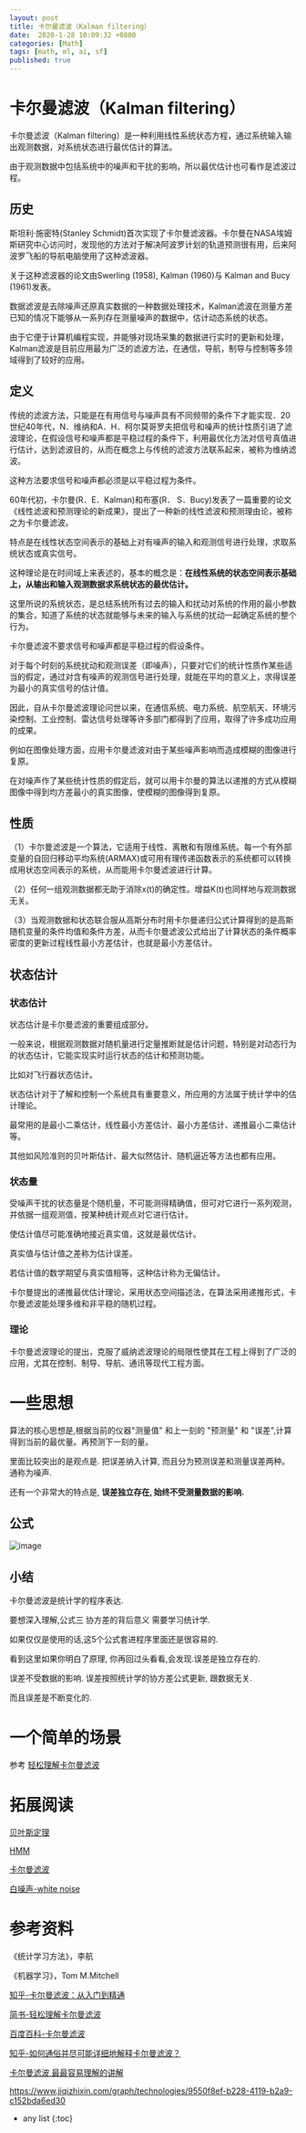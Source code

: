 ```yaml
---
layout: post
title: 卡尔曼滤波（Kalman filtering）
date:  2020-1-28 10:09:32 +0800
categories: [Math]
tags: [math, ml, ai, sf]
published: true
---
```


# 卡尔曼滤波（Kalman filtering）

卡尔曼滤波（Kalman filtering）是一种利用线性系统状态方程，通过系统输入输出观测数据，对系统状态进行最优估计的算法。

由于观测数据中包括系统中的噪声和干扰的影响，所以最优估计也可看作是滤波过程。

## 历史

斯坦利·施密特(Stanley Schmidt)首次实现了卡尔曼滤波器。卡尔曼在NASA埃姆斯研究中心访问时，发现他的方法对于解决阿波罗计划的轨道预测很有用，后来阿波罗飞船的导航电脑使用了这种滤波器。 

关于这种滤波器的论文由Swerling (1958), Kalman (1960)与 Kalman and Bucy (1961)发表。

数据滤波是去除噪声还原真实数据的一种数据处理技术，Kalman滤波在测量方差已知的情况下能够从一系列存在测量噪声的数据中，估计动态系统的状态。

由于它便于计算机编程实现，并能够对现场采集的数据进行实时的更新和处理，Kalman滤波是目前应用最为广泛的滤波方法，在通信，导航，制导与控制等多领域得到了较好的应用。

## 定义

传统的滤波方法，只能是在有用信号与噪声具有不同频带的条件下才能实现．20世纪40年代，N．维纳和A．H．柯尔莫哥罗夫把信号和噪声的统计性质引进了滤波理论，在假设信号和噪声都是平稳过程的条件下，利用最优化方法对信号真值进行估计，达到滤波目的，从而在概念上与传统的滤波方法联系起来，被称为维纳滤波。

这种方法要求信号和噪声都必须是以平稳过程为条件。

60年代初，卡尔曼(R．E．Kalman)和布塞(R． S．Bucy)发表了一篇重要的论文《线性滤波和预测理论的新成果》，提出了一种新的线性滤波和预测理由论，被称之为卡尔曼滤波。

特点是在线性状态空间表示的基础上对有噪声的输入和观测信号进行处理，求取系统状态或真实信号。

这种理论是在时间域上来表述的，基本的概念是：**在线性系统的状态空间表示基础上，从输出和输入观测数据求系统状态的最优估计。**

这里所说的系统状态，是总结系统所有过去的输入和扰动对系统的作用的最小参数的集合，知道了系统的状态就能够与未来的输入与系统的扰动一起确定系统的整个行为。

卡尔曼滤波不要求信号和噪声都是平稳过程的假设条件。

对于每个时刻的系统扰动和观测误差（即噪声），只要对它们的统计性质作某些适当的假定，通过对含有噪声的观测信号进行处理，就能在平均的意义上，求得误差为最小的真实信号的估计值。

因此，自从卡尔曼滤波理论问世以来，在通信系统、电力系统、航空航天、环境污染控制、工业控制、雷达信号处理等许多部门都得到了应用，取得了许多成功应用的成果。

例如在图像处理方面，应用卡尔曼滤波对由于某些噪声影响而造成模糊的图像进行复原。

在对噪声作了某些统计性质的假定后，就可以用卡尔曼的算法以递推的方式从模糊图像中得到均方差最小的真实图像，使模糊的图像得到复原。

## 性质

（1）卡尔曼滤波是一个算法，它适用于线性、离散和有限维系统。每一个有外部变量的自回归移动平均系统(ARMAX)或可用有理传递函数表示的系统都可以转换成用状态空间表示的系统，从而能用卡尔曼滤波进行计算。

（2）任何一组观测数据都无助于消除x(t)的确定性。增益K(t)也同样地与观测数据无关。

（3）当观测数据和状态联合服从高斯分布时用卡尔曼递归公式计算得到的是高斯随机变量的条件均值和条件方差，从而卡尔曼滤波公式给出了计算状态的条件概率密度的更新过程线性最小方差估计，也就是最小方差估计。

## 状态估计

### 状态估计

状态估计是卡尔曼滤波的重要组成部分。

一般来说，根据观测数据对随机量进行定量推断就是估计问题，特别是对动态行为的状态估计，它能实现实时运行状态的估计和预测功能。

比如对飞行器状态估计。

状态估计对于了解和控制一个系统具有重要意义，所应用的方法属于统计学中的估计理论。

最常用的是最小二乘估计，线性最小方差估计、最小方差估计、递推最小二乘估计等。

其他如风险准则的贝叶斯估计、最大似然估计、随机逼近等方法也都有应用。

### 状态量

受噪声干扰的状态量是个随机量，不可能测得精确值，但可对它进行一系列观测，并依据一组观测值，按某种统计观点对它进行估计。

使估计值尽可能准确地接近真实值，这就是最优估计。

真实值与估计值之差称为估计误差。

若估计值的数学期望与真实值相等，这种估计称为无偏估计。

卡尔曼提出的递推最优估计理论，采用状态空间描述法，在算法采用递推形式，卡尔曼滤波能处理多维和非平稳的随机过程。

### 理论

卡尔曼滤波理论的提出，克服了威纳滤波理论的局限性使其在工程上得到了广泛的应用，尤其在控制、制导、导航、通讯等现代工程方面。

# 一些思想

算法的核心思想是,根据当前的仪器"测量值" 和上一刻的 "预测量" 和 "误差",计算得到当前的最优量。再预测下一刻的量。

里面比较突出的是观点是. 把误差纳入计算, 而且分为预测误差和测量误差两种。通称为噪声.

还有一个非常大的特点是, **误差独立存在, 始终不受测量数据的影响.**

## 公式

![image](https://user-images.githubusercontent.com/18375710/73438123-75408f80-4388-11ea-879f-549834500022.png)

## 小结

卡尔曼滤波是统计学的程序表达.

要想深入理解,公式三 协方差的背后意义 需要学习统计学. 

如果仅仅是使用的话,这5个公式套进程序里面还是很容易的.

看到这里如果你明白了原理, 你再回过头看看,会发现.误差是独立存在的. 

误差不受数据的影响. 误差按照统计学的协方差公式更新, 跟数据无关.

而且误差是不断变化的.  

# 一个简单的场景

参考 [轻松理解卡尔曼滤波](https://www.jianshu.com/p/f6ce8943560c?from=singlemessage)

# 拓展阅读

[贝叶斯定理](https://houbb.github.io/2020/01/28/math-07-naive-beyesian)

[HMM]()

[卡尔曼滤波]()

[白噪声-white noise]()

# 参考资料

《统计学习方法》，李航

《机器学习》，Tom M.Mitchell

[知乎-卡尔曼滤波：从入门到精通](https://zhuanlan.zhihu.com/p/36745755)

[简书-轻松理解卡尔曼滤波](https://www.jianshu.com/p/f6ce8943560c?from=singlemessage)

[百度百科-卡尔曼滤波](https://baike.baidu.com/item/%E5%8D%A1%E5%B0%94%E6%9B%BC%E6%BB%A4%E6%B3%A2/5485372?fr=aladdin)

[知乎-如何通俗并尽可能详细地解释卡尔曼滤波？](https://www.zhihu.com/question/23971601)

[卡尔曼滤波,最最容易理解的讲解](https://blog.csdn.net/baidu_38172402/article/details/82289998)

https://www.jiqizhixin.com/graph/technologies/9550f8ef-b228-4119-b2a9-c152bda6ed30

* any list
{:toc}